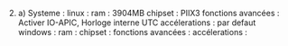 2. a) Systeme : 
linux : 
    ram : 3904MB
    chipset : PIIX3
    fonctions avancées : Activer IO-APIC, Horloge interne UTC
    accélerations :  par defaut
windows :
    ram : 
    chipset :
    fonctions avancées :
    accélerations :



